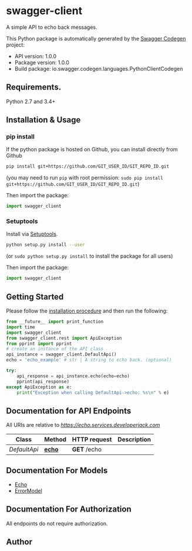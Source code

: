 # swagger-client
A simple API to echo back messages.

This Python package is automatically generated by the [Swagger Codegen](https://github.com/swagger-api/swagger-codegen) project:

- API version: 1.0.0
- Package version: 1.0.0
- Build package: io.swagger.codegen.languages.PythonClientCodegen

## Requirements.

Python 2.7 and 3.4+

## Installation & Usage
### pip install

If the python package is hosted on Github, you can install directly from Github

```sh
pip install git+https://github.com/GIT_USER_ID/GIT_REPO_ID.git
```
(you may need to run `pip` with root permission: `sudo pip install git+https://github.com/GIT_USER_ID/GIT_REPO_ID.git`)

Then import the package:
```python
import swagger_client 
```

### Setuptools

Install via [Setuptools](http://pypi.python.org/pypi/setuptools).

```sh
python setup.py install --user
```
(or `sudo python setup.py install` to install the package for all users)

Then import the package:
```python
import swagger_client
```

## Getting Started

Please follow the [installation procedure](#installation--usage) and then run the following:

```python
from __future__ import print_function
import time
import swagger_client
from swagger_client.rest import ApiException
from pprint import pprint
# create an instance of the API class
api_instance = swagger_client.DefaultApi()
echo = 'echo_example' # str | A string to echo back. (optional)

try:
    api_response = api_instance.echo(echo=echo)
    pprint(api_response)
except ApiException as e:
    print("Exception when calling DefaultApi->echo: %s\n" % e)

```

## Documentation for API Endpoints

All URIs are relative to *https://echo.services.developerjack.com*

Class | Method | HTTP request | Description
------------ | ------------- | ------------- | -------------
*DefaultApi* | [**echo**](docs/DefaultApi.md#echo) | **GET** /echo | 


## Documentation For Models

 - [Echo](docs/Echo.md)
 - [ErrorModel](docs/ErrorModel.md)


## Documentation For Authorization

 All endpoints do not require authorization.


## Author



